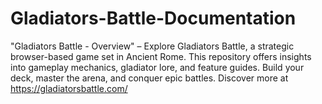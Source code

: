 # Gladiators-Battle-Documentation
"Gladiators Battle - Overview" – Explore Gladiators Battle, a strategic browser-based game set in Ancient Rome. This repository offers insights into gameplay mechanics, gladiator lore, and feature guides. Build your deck, master the arena, and conquer epic battles. Discover more at https://gladiatorsbattle.com/
